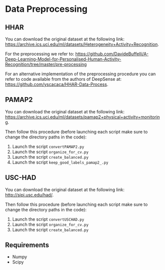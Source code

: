# Data Preprocessing 

## HHAR
You can download the original dataset at the following link: <https://archive.ics.uci.edu/ml/datasets/Heterogeneity+Activity+Recognition>.

For the preprocessing we refer to: <https://github.com/DavideBuffelli/A-Deep-Learning-Model-for-Personalised-Human-Activity-Recognition/tree/master/pre-processing>

For an alternative implementation of the preprocessing procedure you can refer to code available from the
authors of DeepSense at: <https://github.com/yscacaca/HHAR-Data-Process>.

## PAMAP2
You can download the original dataset at the following link: <https://archive.ics.uci.edu/ml/datasets/pamap2+physical+activity+monitoring>.

Then follow this procedure (before launching each script make sure to change the directory paths in the code):
1. Launch the script ```convertPAMAP2.py```
2. Launch the script ```organize_for_cv.py```
3. Launch the script ```create_balanced.py```
4. Launch the script ```keep_good_labels_pamap2_.py```

## USC-HAD
You can download the original dataset at the following link: <http://sipi.usc.edu/had/>.

Then follow this procedure (before launching each script make sure to change the directory paths in the code):
1. Launch the script ```convertUSCHAD.py```
2. Launch the script ```organize_for_cv.py```
3. Launch the script ```create_balanced.py```

## Requirements 
* Numpy
* Scipy